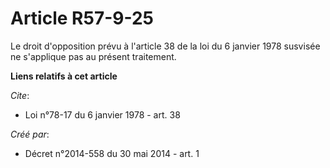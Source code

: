 # Article R57-9-25

Le droit d'opposition prévu à l'article 38 de la loi du 6 janvier 1978 susvisée ne s'applique pas au présent traitement.

**Liens relatifs à cet article**

_Cite_:

  - Loi n°78-17 du 6 janvier 1978 - art. 38

_Créé par_:

  - Décret n°2014-558 du 30 mai 2014 - art. 1
